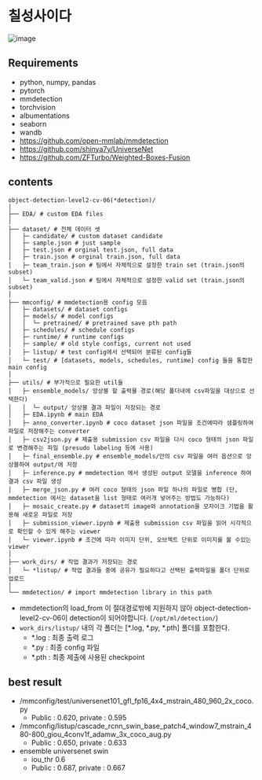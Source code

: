 # 칠성사이다
![image](https://user-images.githubusercontent.com/20790778/137433985-622be56d-82eb-4dd7-bbec-c7079b0bf059.png)

## Requirements
- python, numpy, pandas
- pytorch
- mmdetection
- torchvision
- albumentations
- seaborn
- wandb
- https://github.com/open-mmlab/mmdetection
- https://github.com/shinya7y/UniverseNet
- https://github.com/ZFTurbo/Weighted-Boxes-Fusion

## contents
```
object-detection-level2-cv-06(*detection)/
│
├── EDA/ # custom EDA files
│
├── dataset/ # 전체 데이터 셋
│   ├─ candidate/ # custom dataset candidate
│   ├─ sample.json # just sample
│   ├─ test.json # orginal test.json, full data
│   ├─ train.json # orginal train.json, full data
│   ├─ team_train.json # 팀에서 자체적으로 설정한 train set (train.json의 subset)
│   └─ team_valid.json # 팀에서 자체적으로 설정한 valid set (train.json의 subset)
│
├── mmconfig/ # mmdetection용 config 모음
│   ├─ datasets/ # dataset configs
│   ├─ models/ # model configs
│   │  └─ pretrained/ # pretrained save pth path
│   ├─ schedules/ # schedule configs
│   ├─ runtime/ # runtime configs
│   ├─ sample/ # old style configs, current not used
│   ├─ listup/ # test config에서 선택되어 분류된 config들
│   └─ test/ # [datasets, models, schedules, runtime] config 들을 통합한 main config
│
├── utils/ # 부가적으로 필요한 util들  
│   ├─ ensemble_models/ 앙상블 할 출력물 경로(해당 폴더내에 csv파일을 대상으로 선택한다)
│   │  └─ output/ 앙상블 결과 파일이 저장되는 경로
│   ├─ EDA.ipynb # main EDA
│   ├─ anno_converter.ipynb # coco dataset json 파일을 조건에따라 샘플링하여 파일로 저장해주는 converter
│   ├─ csv2json.py # 제출용 submission csv 파일을 다시 coco 형태의 json 파일로 변경해주는 파일 (presudo labeling 등에 사용)
│   ├─ final_ensemble.py # ensemble_models/안의 csv 파일을 여러 옵션으로 앙상블하여 output/에 저장
│   ├─ inference.py # mmdetection 에서 생성된 output 모델을 inference 하여 결과 csv 파일 생성
│   ├─ merge_json.py # 여러 coco 형태의 json 파일 하나의 파일로 병합 (단, mmdetection 에서는 dataset을 list 형태로 여러개 넣어주는 방법도 가능하다)
│   ├─ mosaic_create.py # dataset의 image와 annotation을 모자이크 기법을 활용해 새로운 파일로 저장
│   ├─ submission_viewer.ipynb # 제출용 submission csv 파일을 읽어 시각적으로 확인할 수 있게 해주는 viewer
│   └─ viewer.ipynb # 조건에 따라 이미지 단위, 오브젝트 단위로 이미지를 볼 수있는 viewer
│
├── work_dirs/ # 작업 결과가 저장되는 경로  
│   └─ *listup/ # 작업 결과들 중에 공유가 필요하다고 선택된 출력파일을 폴더 단위로 업로드
│
└── mmdetection/ # import mmdetection library in this path
```
- mmdetection의 load_from 이 절대경로밖에 지원하지 않아 object-detection-level2-cv-06이 detection이 되어야합니다. (`/opt/ml/detection/`)
- `work_dirs/listup/` 내의 각 폴더는 [\*.log, \*.py, \*.pth] 폴더를 포함한다.
  - \*.log : 최종 출력 로그
  - \*.py : 최종 config 파일
  - \*.pth : 최종 제출에 사용된 checkpoint

## best result
- /mmconfig/test/universenet101_gfl_fp16_4x4_mstrain_480_960_2x_coco.py
  - Public : 0.620, private : 0.595
- /mmconfig/listup/cascade_rcnn_swin_base_patch4_window7_mstrain_480-800_giou_4conv1f_adamw_3x_coco_aug.py
  - Public : 0.650, private : 0.633
- ensemble universenet swin
  - iou_thr 0.6
  - Public : 0.687, private : 0.667
